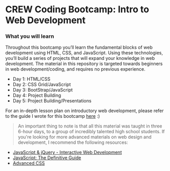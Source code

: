 # CREW Coding Bootcamp: Intro to Web Development

### What you will learn
Throughout this bootcamp you’ll learn the fundamental blocks of web development using HTML, CSS, and JavaScript. Using these technologies, you’ll build a series of projects that will expand your knowledge in web development. The material in this repository is targeted towards beginners in web development/coding, and requires no previous experience. 

- Day 1: HTML/CSS
- Day 2: CSS Grid/JavaScript
- Day 3: BootStrap/JavaScript
- Day 4: Project Building
- Day 5: Project Building/Presentations

For an in-depth lesson plan on introductory web development, please refer to the guide I wrote for this bootcamp [here](https://github.com/ltephanysopez/web-dev-intro/blob/master/docs/coding-bootcamp-doc.pdf) :)

> An important thing to note is that all this material was taught in three 6-hour days, to a group of incredibly talented high school students. If you're looking for more advanced materials on web design and development, I recommend the following resources: 
- [JavaScript & jQuery - Interactive Web Development](http://javascriptbook.com/)
- [JavaScript: The Definitive Guide](https://www.amazon.com/JavaScript-Definitive-Guide-Activate-Guides/dp/0596805527)
- [Advanced CSS](https://www.edx.org/course/advanced-css-concepts-3)
